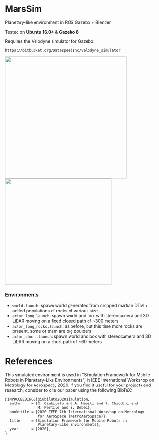 # MarsSim
Planetary-like environment in ROS Gazebo + Blender

Tested on **Ubuntu 16.04** & **Gazebo 8**

Requires the Velodyne simulator for Gazebo:
```
https://bitbucket.org/DataspeedInc/velodyne_simulator
```

<img src="imgs/intro_pic.png" width="400"/> <img src="imgs/legoloam.png" width="350" /> 

### Environments
- ```world.launch```: spawn world generated from cropped martian DTM + added populations of rocks of various size
- ```actor_long.launch```: spawn world and box with stereocamera and 3D LiDAR moving on a fixed closed path of ~300 meters
- ```actor_long_rocks.launch```: as before, but this time more rocks are present, some of them are big boulders
- ```actor_short.launch```: spawn world and box with stereocamera and 3D LiDAR moving on a short path of ~60 meters

# References
This simulated environment is used in "Simulation Framework for Mobile Robots in Planetary-Like Environments", in IEEE International Workshop on Metrology for Aerospace, 2020. If you find it useful for your projects and research, consider to cite our paper using the following BibTeX:
```
@INPROCEEDINGS{giubilato2020simulation,
  author    = {R. Giubilato and A. Masili and S. Chiodini and 
               M. Pertile and S. Debei},
  booktitle = {2020 IEEE 7th International Workshop on Metrology 
               for AeroSpace (MetroAeroSpace)}, 
  title     = {Simulation Framework for Mobile Robots in 
               Planetary-Like Environments}, 
  year      = {2020},
}
```
